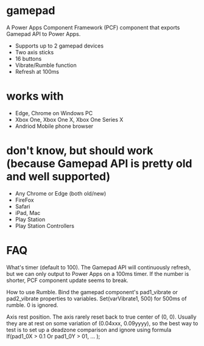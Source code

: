 # gamepad

A Power Apps Component Framework (PCF) component that exports Gamepad API to Power Apps.

* Supports up to 2 gamepad devices
* Two axis sticks
* 16 buttons
* Vibrate/Rumble function
* Refresh at 100ms

# works with

* Edge, Chrome on Windows PC
* Xbox One, Xbox One X, Xbox One Series X
* Andriod Mobile phone browser

# don't know, but should work (because Gamepad API is pretty old and well supported)

* Any Chrome or Edge (both old/new)
* FireFox
* Safari
* iPad, Mac
* Play Station
* Play Station Controllers 

# FAQ

What's timer (default to 100).  The Gamepad API will continuously refresh, but we can only output to Power Apps on a 100ms timer.  If the number is shorter, PCF component update seems to break.

How to use Rumble.  Bind the gamepad component's pad1_vibrate or pad2_vibrate properties to variables.  Set(varVibrate1, 500) for 500ms of rumble.  0 is ignored.

Axis rest position.  The axis rarely reset back to true center of (0, 0).  Usually they are at rest on some variation of (0.04xxx, 0.09yyyy), so the best way to test is to set up a deadzone comparison and ignore using formula If(pad1_0X > 0.1 Or pad1_0Y > 01, ... );
